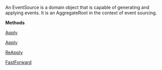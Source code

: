An EventSource is a domain object that is capable of generating and applying events.  It is an AggregateRoot in the context
            of event sourcing.

**Methods**

[Apply](Bifrost.Events.IEventSource.Apply)


[Apply](Bifrost.Events.IEventSource.Apply)


[ReApply](Bifrost.Events.IEventSource.ReApply)


[FastForward](Bifrost.Events.IEventSource.FastForward)

